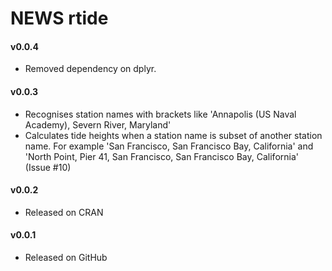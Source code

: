 # NEWS rtide

#### v0.0.4

- Removed dependency on dplyr.

#### v0.0.3

- Recognises station names with brackets like 'Annapolis (US Naval Academy), Severn River, Maryland'
- Calculates tide heights when a station name is subset of another station name.
For example 'San Francisco, San Francisco Bay, California' and 'North Point, Pier 41, San Francisco, San Francisco Bay, California' (Issue #10)

#### v0.0.2

- Released on CRAN

#### v0.0.1

- Released on GitHub
